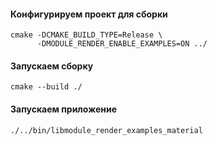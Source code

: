 #### Конфигурируем проект для сборки

```console
cmake -DCMAKE_BUILD_TYPE=Release \
      -DMODULE_RENDER_ENABLE_EXAMPLES=ON ../
```

#### Запускаем сборку

```console
cmake --build ./
```

#### Запускаем приложение

```console
./../bin/libmodule_render_examples_material
```
